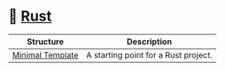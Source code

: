 # 🦀 [Rust](rust-lang.org)

| Structure | Description |
|-----------|-------------|
| [Minimal Template](basic/) | A starting point for a Rust project. |
<!--END OF TOC, DO NOT REMOVE-->